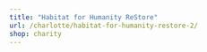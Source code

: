 ```yaml
---
title: "Habitat for Humanity ReStore"
url: /charlotte/habitat-for-humanity-restore-2/
shop: charity
---
```

